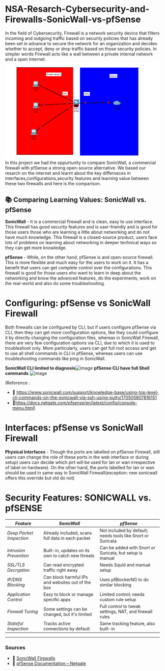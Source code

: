 # NSA-Resarch-Cybersecurity-and-Firewalls-SonicWall-vs-pfSense
In the field of Cybersecurity, Firewall is a network security device that filters incoming and outgoing traffic based on security policies that has already been set in advance to secure the network for an organization and decides whether to accept, deny or drop traffic based on those security policies. In simpler words Firewall acts like a wall between a private internal network and a open Internet.
![Firewall](./Firewall.png)
In this project we had the oppurtunity to compare SonicWall, a commercial firewall with pfSense a strong open-source alternative. We based our resarch on the internet and learnt about the key differneces in interfaces,configurations,security features and learning value between these two firewalls and here is the comparison.
## 📚 Comparing Learning Values: SonicWall vs. pfSense

**SonicWall** - It is a commercial firewall and is clean, easy to use interface. This firewall has good security features and is user-friendly and is good for those users those who are learning a little about networking and do not have much knowledge. This firewall is a closed-source product, users face lots of problems on learning about networking in deeper technical ways so they can get more knowledge.

**pfSense** - While, on the other hand, pfSense is and open-source firewall. This is more flexible and much easy for the users to work on it. It has a benefit that users can get complete control over the configurations. This firewall is good for those users eho want to learn in deep about the networking and know the advanced features, do the experiments, work on the real-world and also do some troubleshooting.

# Configuring: pfSense vs SonicWall Firewall
Both firewalls can be configured by CLI, but if users configure pfSense via CLI, then they can get more configuration options, like they could configure it by directly changing the configuration files, whereas in SonicWall Firewall, there are very few configuration options via CLI, due to which it is used to troubleshoot only. More particularly, users can get full root access and get to use all shell commands in CLI in pfSense, whereas users can use troubleshooting commands like ping in SonicWall.

**SonicWall CLI limited to diagnosis**![image](https://github.com/user-attachments/assets/cb82357e-4283-4504-a854-19f6d7c21e25)
**pfSense CLI have full Shell commands** ![image](https://github.com/user-attachments/assets/137b8959-d841-4dcb-9687-99d61ffe3b53)

(Reference :
  - 🔗 https://www.sonicwall.com/support/knowledge-base/using-top-level-cli-commands-on-the-sonicwall-via-ssh-using-putty/170505807816151
  - 🔗https://docs.netgate.com/pfsense/en/latest/config/console-menu.html)


# Interfaces: pfSense vs SonicWall Firewall
**Physical Interfaces** - Though the ports are labelled on pfSense Firewall, still users can change the role of these ports in the web interface or during setup( users can decide which pirt will be used for lan or wan irrespective of label on hardware). On the other hand, the ports labelled for lan or wan should be used in same way in SonicWall Firewall(exception: new sonicwall offers this override but old do not)

#  Security Features: SONICWALL vs. pfSENSE

| *Feature*              | *SonicWall*                                                    | *pfSense*                                               |
|--------------------------|------------------------------------------------------------------|-----------------------------------------------------------|
| *Deep Packet Inspection* | Already included, scans full data in each packet                 | Not included by default; needs tools like Snort or Suricata |
| *Intrusion Prevention* | Built-in, updates on its own to catch new threats               | Can be added with Snort or Suricata, but setup is manual  |
| *SSL/TLS Decryption*   | Can read encrypted traffic right away                            | Needs Squid and manual setup                              |
| *IP/DNS Blocking*      | Can block harmful IPs and websites out of the box               | Uses pfBlockerNG to do similar blocking                   |
| *Application Control*  | Easy to block or manage specific apps                           | Limited control; needs custom rule setup                  |
| *Firewall Tuning*      | Some settings can be changed, but it's limited                  | Full control to tweak settings, NAT, and firewall rules   |
| *Stateful Inspection*  | Tracks active connections by default                            | Same tracking feature, also built-in                      |

---

###  Sources

- 🔗 [SonicWall Firewalls](https://www.sonicwall.com/products/firewalls/)
- 🔗 [pfSense Documentation – Netgate](https://docs.netgate.com/pfsense/en/latest/)
